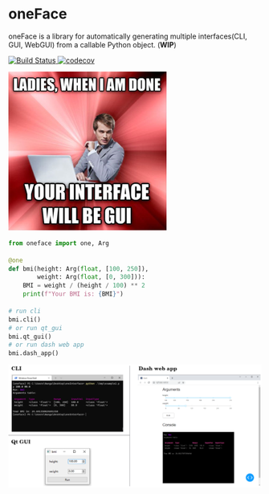 # oneFace

oneFace is a library for automatically generating multiple interfaces(CLI, GUI, WebGUI) from a callable Python object. (**WIP**)

<p>
    <a href="https://github.com/Nanguage/oneFace/actions/workflows/build_and_test.yml">
        <img src="https://github.com/Nanguage/oneFace/actions/workflows/build_and_test.yml/badge.svg" alt="Build Status">
    </a>
    <a href="https://app.codecov.io/gh/Nanguage/oneFace">
        <img src="https://codecov.io/gh/Nanguage/oneFace/branch/master/graph/badge.svg" alt="codecov">
    </a>
</p>

![meme](./imgs/meme_gui.png)

```Python
from oneface import one, Arg

@one
def bmi(height: Arg(float, [100, 250]),
        weight: Arg(float, [0, 300])):
    BMI = weight / (height / 100) ** 2
    print(f"Your BMI is: {BMI}")

# run cli
bmi.cli()
# or run qt_gui
bmi.qt_gui()
# or run dash web app
bmi.dash_app()
```

![example](./imgs/example.png)